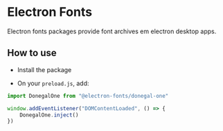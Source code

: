 # Electron Fonts

Electron fonts packages provide font archives em electron desktop apps.

## How to use

* Install the package

* On your `preload.js`, add:

```ts
import DonegalOne from "@electron-fonts/donegal-one"

window.addEventListener("DOMContentLoaded", () => {
    DonegalOne.inject()
})
```